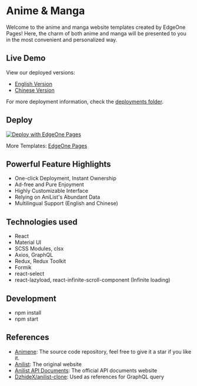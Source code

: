 # Anime & Manga

Welcome to the anime and manga website templates created by EdgeOne Pages! Here, the charm of both anime and manga will be presented to you in the most convenient and personalized way.

## Live Demo

View our deployed versions:
- [English Version](https://mcp.edgeone.site/share/4zKgx-fDoA56JXpD8Xi4t)
- [Chinese Version](https://mcp.edgeone.site/share/x82YgKYQ_OpzcNZuCMxKo)

For more deployment information, check the [deployments folder](./deployments).

## Deploy

[![Deploy with EdgeOne Pages](https://cdnstatic.tencentcs.com/edgeone/pages/deploy.svg)](https://edgeone.ai/pages/new?template=animene)

More Templates: [EdgeOne Pages](https://edgeone.ai/pages/templates)

## Powerful Feature Highlights

- One-click Deployment, Instant Ownership
- Ad-free and Pure Enjoyment
- Highly Customizable Interface
- Relying on AniList's Abundant Data
- Multilingual Support (English and Chinese)

## Technologies used

- React
- Material UI
- SCSS Modules, clsx
- Axios, GraphQL
- Redux, Redux Toolkit
- Formik
- react-select
- react-lazyload, react-infinite-scroll-component (Infinite loading)

## Development

- npm install
- npm start

## References

- [Animene](https://github.com/hoangtien1005/animene): The source code repository, feel free to give it a star if you like it.
- [Anilist](https://anilist.co): The original website
- [Anilist API Documents](https://anilist.gitbook.io/anilist-apiv2-docs/): The official API documents website
- [DzhideX/anilist-clone](https://github.com/DzhideX/anilist-clone.git): Used as references for GraphQL query